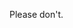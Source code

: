 <!---
--- !Metadata
slug: contact-me
title: Contact me
description: ""
show_on_home_page: False
filename: Contact
--->

Please don't.

